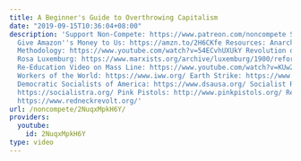 ```yaml
---
title: A Beginner's Guide to Overthrowing Capitalism
date: "2019-09-15T10:36:04+08:00"
description: 'Support Non-Compete: https://www.patreon.com/noncompete Shop: https://www.non-compete.com/shop/
  Give Amazon''s Money to Us: https://amzn.to/2H6CKfe Resources: Anarchist Organization
  Methodology: https://www.youtube.com/watch?v=54ECvhUXUkY Revolution or Reform by
  Rosa Luxemburg: https://www.marxists.org/archive/luxemburg/1900/reform-revolution/index.htm
  Re-Education Video on Mass Line: https://www.youtube.com/watch?v=KUw2l-c2NCw Industrial
  Workers of the World: https://www.iww.org/ Earth Strike: https://www.earth-strike.com/
  Democratic Socialists of America: https://www.dsausa.org/ Socialist Rifle Association:
  https://socialistra.org/ Pink Pistols: http://www.pinkpistols.org/ Redneck Revolt:
  https://www.redneckrevolt.org/'
url: /noncompete/2NuqxMpkH6Y/
providers:
  youtube:
    id: 2NuqxMpkH6Y
type: video
---
```

